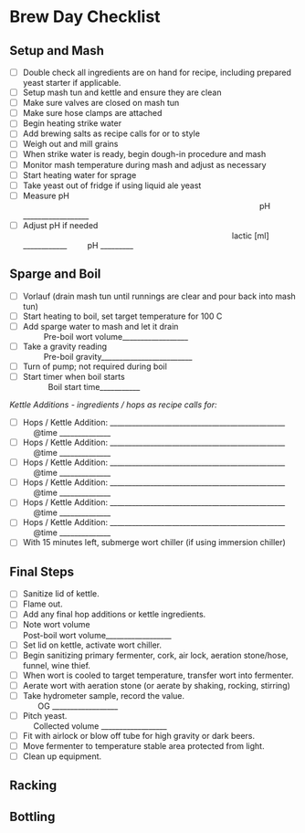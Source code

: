 # Brew Day Checklist

## Setup and Mash

- [ ] Double check all ingredients are on hand for recipe, including prepared yeast starter if applicable.
- [ ] Setup mash tun and kettle and ensure they are clean
- [ ] Make sure valves are closed on mash tun
- [ ] Make sure hose clamps are attached  
- [ ] Begin heating strike water
- [ ] Add brewing salts as recipe calls for or to style
- [ ] Weigh out and mill grains
- [ ] When strike water is ready, begin dough-in procedure and mash
- [ ] Monitor mash temperature during mash and adjust as necessary
- [ ] Start heating water for sprage
- [ ] Take yeast out of fridge if using liquid ale yeast
- [ ] Measure pH &emsp;&emsp;&emsp;&emsp;&emsp;&emsp;&emsp;&emsp;&emsp;&emsp;&emsp;&emsp;&emsp;&emsp;&emsp;&emsp;&emsp;&emsp;&emsp;&emsp;&emsp;&emsp;&emsp;&emsp;&emsp;&emsp;&emsp;&emsp;&emsp;&nbsp; pH __________________
- [ ] Adjust pH if needed &emsp;&emsp;&emsp;&emsp;&emsp;&emsp;&emsp;&emsp;&emsp;&emsp;&emsp;&emsp;&emsp;&emsp;&emsp;&emsp;&emsp;&emsp;&emsp;&emsp;&emsp;&emsp;&emsp;&emsp;&emsp;&nbsp; &nbsp; lactic [ml] ____________ &emsp;&emsp; pH _________

## Sparge and Boil

- [ ] Vorlauf (drain mash tun until runnings are clear and pour back into mash tun)
- [ ] Start heating to boil, set target temperature for 100 C
- [ ] Add sparge water to mash and let it drain  &emsp;&emsp;&emsp;&emsp;&emsp; &emsp; &emsp; &emsp; &emsp; &emsp; &emsp; &emsp; &emsp; &emsp; Pre-boil wort volume__________________
- [ ] Take a gravity reading &emsp; &emsp; &emsp; &emsp; &emsp; &emsp; &emsp; &emsp; &emsp; &emsp; &emsp; &emsp; &emsp; &emsp; &emsp; &emsp; &emsp; &emsp; &emsp; &emsp; Pre-boil gravity_________________________
- [ ] Turn of pump; not required during boil
- [ ] Start timer when boil starts &emsp; &emsp; &emsp; &emsp; &emsp; &emsp; &emsp; &emsp; &emsp; &emsp; &emsp; &emsp; &emsp; &emsp; &emsp; &emsp; &emsp; &emsp; &nbsp; Boil start time___________ 

*Kettle Additions - ingredients / hops as recipe calls for:*

- [ ] Hops / Kettle Addition: ________________________________________________ &emsp; &emsp; @time ______________
- [ ] Hops / Kettle Addition: ________________________________________________ &emsp; &emsp; @time ______________
- [ ] Hops / Kettle Addition: ________________________________________________ &emsp; &emsp; @time ______________
- [ ] Hops / Kettle Addition: ________________________________________________ &emsp; &emsp; @time ______________
- [ ] Hops / Kettle Addition: ________________________________________________ &emsp; &emsp; @time ______________
- [ ] Hops / Kettle Addition: ________________________________________________ &emsp; &emsp; @time ______________
- [ ] With 15 minutes left, submerge wort chiller (if using immersion chiller)

## Final Steps

- [ ] Sanitize lid of kettle.
- [ ] Flame out.
- [ ] Add any final hop additions or kettle ingredients.
- [ ] Note wort volume  &emsp;&emsp;&emsp;&emsp;&emsp;&emsp;&emsp;&emsp;&emsp;&emsp;&emsp;&emsp;&emsp;&emsp; &emsp; &emsp; &emsp; &emsp; &emsp; &emsp; &emsp; &emsp; &emsp; Post-boil wort volume__________________
- [ ] Set lid on kettle, activate wort chiller.
- [ ] Begin sanitizing primary fermenter, cork, air lock, aeration stone/hose, funnel, wine thief.
- [ ] When wort is cooled to target temperature, transfer wort into fermenter.
- [ ] Aerate wort with aeration stone (or aerate by shaking, rocking, stirring)
- [ ] Take hydrometer sample, record the value. &emsp; &emsp; &emsp; &emsp; &emsp; &emsp; &emsp; &emsp;&emsp; &emsp; &emsp; &emsp; &nbsp; OG __________________
- [ ] Pitch yeast. &emsp; &emsp; &emsp; &emsp; &emsp; &emsp; &emsp; &emsp; &emsp; &emsp; &emsp; &emsp; &emsp; &emsp; &emsp; &emsp; &emsp; &emsp; &emsp;&emsp; &emsp; &emsp; &emsp; Collected volume  __________________
- [ ] Fit with airlock or blow off tube for high gravity or dark beers.
- [ ] Move fermenter to temperature stable area protected from light.
- [ ] Clean up equipment.

## Racking

## Bottling